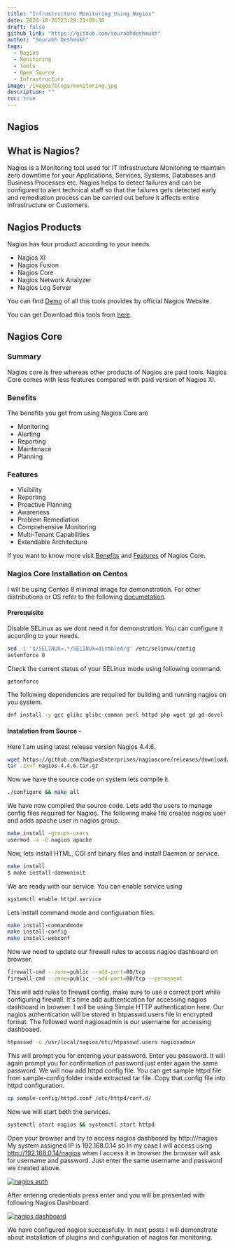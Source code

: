 ```yaml
---
title: "Infrastructure Monitoring Using Nagios"
date: 2020-10-26T23:29:21+05:30
draft: false
github_link: "https://github.com/sourabhdeshmukh"
author: "Sourabh Deshmukh"
tags:
  - Nagios
  - Monitoring
  - tools
  - Open Source
  - Infrastructure
image: /images/blogs/monitoring.jpg
description: ""
toc: true
---
```


## Nagios

## What is Nagios?

Nagios is a Monitoring tool used for IT Infrastructure Monitoring to maintain zero downtime for your Applications, Services, Systems, Databases and Business Processes etc. Nagios helps to detect failures and can be configured to alert technical staff so that the failures gets detected early and remediation process can be carried out before it affects entire Infrastructure or Customers.

## Nagios Products

Nagios has four product according to your needs.

- Nagios XI
- Nagios Fusion
- Nagios Core
- Nagios Network Analyzer
- Nagios Log Server

You can find [Demo](https://bit.ly/3mpk25O) of all this tools provides by official Nagios Website.

You can get Download this tools from [here](https://bit.ly/3mpk25O).

## Nagios Core

### Summary

Nagios core is free whereas other products of Nagios are paid tools. Nagios Core comes with less features compared with paid version of Nagios XI.

### Benefits

The benefits you get from using Nagios Core are

- Monitoring
- Alerting
- Reporting
- Maintenace
- Planning
  
### Features

- Visibility
- Reporting
- Proactive Planning
- Awareness
- Problem Remediation
- Comprehensive Monitoring
- Multi-Tenant Capabilities
- Extendable Architecture

If you want to know more visit [Benefits](https://www.nagios.com/products/nagios-core/#benefits) and [Features](https://www.nagios.com/products/nagios-core/#features) of Nagios Core.

### Nagios Core Installation on Centos

I will be using Centos 8 minimal image for demonstration. For other distributions or OS refer to the following [documetation](https://assets.nagios.com/downloads/nagioscore/docs/nagioscore/4/en/quickstart.html).

#### Prerequisite

Disable SELinux as we dont need it for demonstration. You can configure it according to your needs.

```sh
sed -i 's/SELINUX=.*/SELINUX=disabled/g' /etc/selinux/config
setenforce 0
```

Check the current status of your SELinux mode using following command.

```sh
getenforce
```

The following dependencies are required for building and running nagios on you system.

```sh
dnf install -y gcc glibc glibc-common perl httpd php wget gd gd-devel
```

#### Instalation from Source -

Here I am using latest release version Nagios 4.4.6.

```sh
wget https://github.com/NagiosEnterprises/nagioscore/releases/download/nagios-4.4.6/nagios-4.4.6.tar.gz
tar -zxvf nagios-4.4.6.tar.gz
```

Now we have the source code on system lets compile it.

```sh
./configure && make all
```

We have now compiled the source code. Lets add the users to manage config files required for Nagios. The following make file creates nagios user and adds apache user in nagios group.

```sh
make install -groups-users
usermod -a -G nagios apache
```

Now, lets install HTML, CGI snf binary files and install Daemon or service.

```sh
make install
$ make install-daemoninit
```

We are ready with our service. You can enable service using

```sh
systemctl enable httpd.service
```

Lets install command mode and configuration files.

```sh
make install-commandmode
make install-config
make install-webconf
```

Now we need to update our firewall rules to access nagios dashboard on browser.

```sh
firewall-cmd --zone=public --add-port=80/tcp
firewall-cmd --zone=public --add-port=80/tcp --permanent
```

This will  add rules to firewall config. make sure to use a correct port while configuring firewall.
It's time add authentication for accessing nagios dashboard in browser.
I will  be using Simple HTTP authentication here. Our nagios authentication will be stored in htpasswd.users file in encrypted format. The followed word nagiosadmin is our username for accessing dashboaed.

```sh
htpasswd -c /usr/local/nagios/etc/htpasswd.users nagiosadmin
```

This will prompt you for entering your password. Enter you password. It will again prompt you for confirmation of password just enter again the same password.
We will now add httpd config file. You can get sample httpd file from sample-config folder inside extracted tar file. Copy that config file into httpd configuration.

```sh
cp sample-config/httpd.conf /etc/httpd/conf.d/
```

Now we will start both the services.

```sh
systemctl start nagios && systemctl start httpd
```

Open your browser and try to access nagios dashboard by http://<IP>/nagios
My system assigned IP is 192.168.0.14 so In my case I will access using http://192.168.0.14/nagios when I access it in browser the browser will ask for username and password. Just enter the same username and password we created above.

[![nagios auth](/images/blogs/nagios-auth.PNG)](/images/blogs/nagios-auth.PNG)

After entering credentials press enter and you will be presented with following Nagios Dashboard.

[![nagios dashboard](/images/blogs/nagios-dashboard.PNG)](/images/blogs/nagios-dashoard.PNG)

We have configured nagios successfully. In next posts I will demonstrate about installation of plugins and configuration of nagios for monitoring.